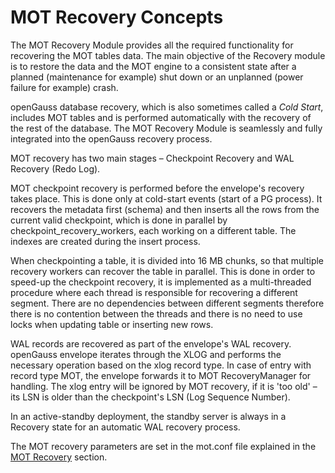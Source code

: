 # MOT Recovery Concepts<a name="EN-US_TOPIC_0270171541"></a>

The MOT Recovery Module provides all the required functionality for recovering the MOT tables data. The main objective of the Recovery module is to restore the data and the MOT engine to a consistent state after a planned \(maintenance for example\) shut down or an unplanned \(power failure for example\) crash.

openGauss database recovery, which is also sometimes called a  _Cold Start_, includes MOT tables and is performed automatically with the recovery of the rest of the database. The MOT Recovery Module is seamlessly and fully integrated into the openGauss recovery process.

MOT recovery has two main stages – Checkpoint Recovery and WAL Recovery \(Redo Log\).

MOT checkpoint recovery is performed before the envelope's recovery takes place. This is done only at cold-start events \(start of a PG process\). It recovers the metadata first \(schema\) and then inserts all the rows from the current valid checkpoint, which is done in parallel by checkpoint\_recovery\_workers, each working on a different table. The indexes are created during the insert process.

When checkpointing a table, it is divided into 16 MB chunks, so that multiple recovery workers can recover the table in parallel. This is done in order to speed-up the checkpoint recovery, it is implemented as a multi-threaded procedure where each thread is responsible for recovering a different segment. There are no dependencies between different segments therefore there is no contention between the threads and there is no need to use locks when updating table or inserting new rows.

WAL records are recovered as part of the envelope's WAL recovery. openGauss envelope iterates through the XLOG and performs the necessary operation based on the xlog record type. In case of entry with record type MOT, the envelope forwards it to MOT RecoveryManager for handling. The xlog entry will be ignored by MOT recovery, if it is 'too old' – its LSN is older than the checkpoint's LSN \(Log Sequence Number\).

In an active-standby deployment, the standby server is always in a Recovery state for an automatic WAL recovery process.

The MOT recovery parameters are set in the mot.conf file explained in the  [MOT Recovery](mot-recovery.md)  section.

